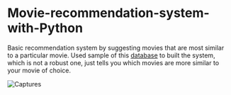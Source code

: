 # Movie-recommendation-system-with-Python
Basic recommendation system by suggesting movies that are most similar to a particular movie.
Used sample of this [database](https://grouplens.org/datasets/movielens/) to built the system, which is not a robust one, just tells you which movies are more similar to your movie of choice.


![Captures](https://user-images.githubusercontent.com/29664631/65681320-4632ae00-e076-11e9-904c-39cc31b14c8f.PNG)
